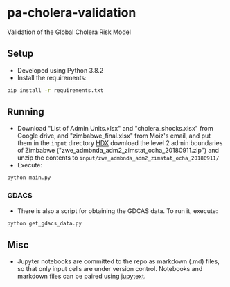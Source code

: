 # pa-cholera-validation
Validation of the Global Cholera Risk Model

## Setup

* Developed using Python 3.8.2
* Install the requirements:
```bash
pip install -r requirements.txt
```

## Running
* Download "List of Admin Units.xlsx"  and "cholera_shocks.xlsx" from Google drive,
 and "zimbabwe_final.xlsx" from Moiz's email, 
 and put them in the `input` directory 
[HDX](https://data.humdata.org/dataset/zimbabwe-administrative-levels-0-3-boundaries?force_layout=desktop)
download the level 2 admin boundaries of Zimbabwe 
("zwe_admbnda_adm2_zimstat_ocha_20180911.zip")
and unzip the contents to `input/zwe_admbnda_adm2_zimstat_ocha_20180911/`
* Execute:
```bash
python main.py
```

### GDACS
* There is also a script for obtaining the GDCAS data. To run it, execute:
```bash
python get_gdacs_data.py
```

## Misc
* Jupyter notebooks are committed to the repo as markdown (.md) files, 
so that only input cells are under version control. Notebooks and markdown 
files can be paired using [jupytext](https://github.com/mwouts/jupytext).
